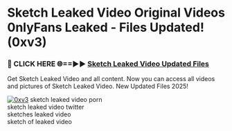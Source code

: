 # Sketch Leaked Video Original Videos 0nlyFans Leaked - Files Updated! (0xv3)

<h3>🔴 CLICK HERE 🌐==►► <a href="https://best4dudes.click/HH4t6V" rel="nofollow">Sketch Leaked Video Updated Files</a></h3>

Get Sketch Leaked Video and all content. Now you can access all videos and pictures of Sketch Leaked Video. New Updated Files 2025!

[![0xv3](https://github.com/user-attachments/assets/8c521d6e-e6e3-4a75-9320-d58ab9d79d5b)](https://best4dudes.click/HH4t6V)
sketch leaked video porn<br>
sketch leaked video twitter<br>
sketches leaked video<br>
sketch of leaked video